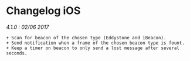 Changelog iOS
=============

*4.1.0 : 02/06 2017*

	+ Scan for beacon of the chosen type (Eddystone and iBeacon).
	+ Send notification when a frame of the chosen beacon type is fount.
    + Keep a timer on beacon to only send a lost message after several seconds.

